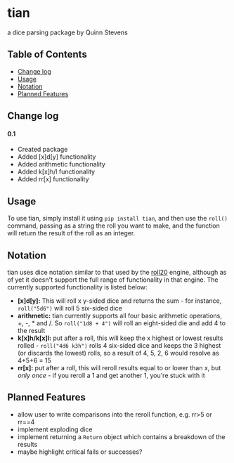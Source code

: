 # tian
a dice parsing package by Quinn Stevens

## Table of Contents

* [Change log](#change-log)
* [Usage](#usage)
* [Notation](#notation)
* [Planned Features](#planned-features)

## Change log

#### 0.1
* Created package
* Added [x]d[y] functionality
* Added arithmetic functionality
* Added k[x]h/l functionality
* Added rr[x] functionality

## Usage

To use tian, simply install it using `pip install tian`, and then use the `roll()` command, passing as a string the roll you want to make, and the function will return the result of the roll as an integer.

## Notation

tian uses dice notation similar to that used by the [roll20](https://roll20.net) engine, although as of yet it doesn't support the full range of functionality in that engine. The currently supported functionality is listed below:

* **[x]d[y]:** This will roll x y-sided dice and returns the sum - for instance, `roll("5d6")` will roll 5 six-sided dice
* **arithmetic:** tian currently supports all four basic arithmetic operations, +, -, * and /. So `roll("1d8 + 4")` will roll an eight-sided die and add 4 to the result
* **k[x]h/k[x]l:** put after a roll, this will keep the x highest or lowest results rolled - `roll("4d6 k3h")` rolls 4 six-sided dice and keeps the 3 highest (or discards the lowest) rolls, so a result of 4, 5, 2, 6 would resolve as 4+5+6 = 15
* **rr[x]:** put after a roll, this will reroll results equal to or lower than x, but *only once* - if you reroll a 1 and get another 1, you're stuck with it

## Planned Features

* allow user to write comparisons into the reroll function, e.g. rr>5 or rr==4
* implement exploding dice
* implement returning a `Return` object which contains a breakdown of the results
* maybe highlight critical fails or successes?
